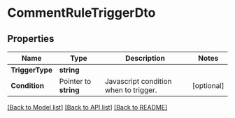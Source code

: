 # CommentRuleTriggerDto

## Properties

Name | Type | Description | Notes
------------ | ------------- | ------------- | -------------
**TriggerType** | **string** |  | 
**Condition** | Pointer to **string** | Javascript condition when to trigger. | [optional] 

[[Back to Model list]](../README.md#documentation-for-models) [[Back to API list]](../README.md#documentation-for-api-endpoints) [[Back to README]](../README.md)


